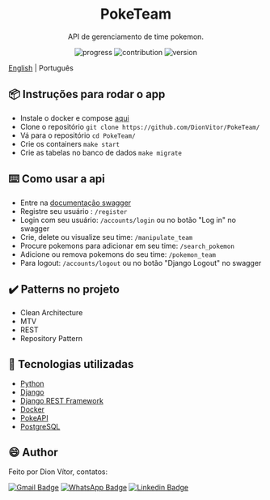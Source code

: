 <h1 align="center">PokeTeam</h1>
<p align="center"> API de gerenciamento de time pokemon. </p>

<p align="center">
  <a>
    <img src="https://img.shields.io/badge/progress-100%25-brightgreen.svg" alt="progress">
  </a>
  <a>
    <img src="https://img.shields.io/badge/contribuition-welcome-brightgreen.svg" alt="contribution">
  </a>
  <a>
    <img src="https://img.shields.io/badge/version-1.0-brightgreen.svg" alt="version">
  </a>
</p>

[English](https://github.com/DionVitor/PokeTeam/) | Português

## :package: Instruções para rodar o app

- Instale o docker e compose [aqui](https://docs.docker.com/engine/install/)
- Clone o repositório ```git clone https://github.com/DionVitor/PokeTeam/```
- Vá para o repositório ```cd PokeTeam/```
- Crie os containers ```make start```
- Crie as tabelas no banco de dados ```make migrate```

## :keyboard: Como usar a api

- Entre na [documentação swagger](http://localhost:8000/swagger/)
- Registre seu usuário : ```/register```
- Login com seu usuário: ```/accounts/login``` ou no botão "Log in" no swagger
- Crie, delete ou visualize seu time: ```/manipulate_team```
- Procure pokemons para adicionar em seu time: ```/search_pokemon```
- Adicione ou remova pokemons do seu time: ```/pokemon_team```
- Para logout: ```/accounts/logout``` ou no botão "Django Logout" no swagger

## :heavy_check_mark: Patterns no projeto

- Clean Architecture
- MTV
- REST
- Repository Pattern

## :hammer: Tecnologias utilizadas

- [Python](https://www.python.org/)
- [Django](https://www.djangoproject.com/)
- [Django REST Framework](https://www.django-rest-framework.org/)
- [Docker](https://www.docker.com/)
- [PokeAPI](https://pokeapi.co)
- [PostgreSQL](https://www.postgresql.org/)

## :smile: Author

Feito por Dion Vítor, contatos:

[![Gmail Badge](https://img.shields.io/badge/-dionvictor11@gmail.com-c14438?style=flat-square&logo=Gmail&logoColor=white&link=mailto:dionvictor11@gmail.com)](mailto:dionvictor11@gmail.com)
[![WhatsApp Badge](https://img.shields.io/badge/-WhatsApp-green?style=flat-square&logo=WhatsApp&logoColor=white&link=https://api.whatsapp.com/send?phone=5561998822233)](https://api.whatsapp.com/send?phone=5561998822233)
[![Linkedin Badge](https://img.shields.io/badge/-Dion%20V%C3%ADtor-blue?style=flat-square&logo=Linkedin&logoColor=white&link=https://www.linkedin.com/in/dion-v%C3%ADtor-a519631aa/)](https://www.linkedin.com/in/dion-v%C3%ADtor-a519631aa/)
